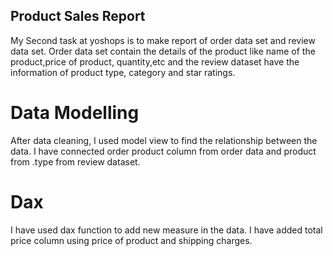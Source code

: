 ## Product Sales Report

My Second task at yoshops is to make report of order data set and review data set. Order data set contain the details of the product like name of the product,price of product, quantity,etc and the review dataset have the information of product type, category and star ratings. 

# Data Modelling
After data cleaning, I used model view to find the relationship between the data. I have connected order product column from order data and product from .type from review dataset.

# Dax
I have used dax function to add new measure in the data.
I have added total price column using price of product and shipping charges.
